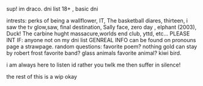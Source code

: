 sup! im draco. 
dni list 
18+ , basic dni

intrests:
perks of being a wallflower, IT, The basketball diares, thirteen, i saw the tv glow,saw, final destination, Sally face, zero day , elphant (2003), Duck! The carbine hught massacure,worlds end club, yttd, etc...
PLEASE INT IF:
anyone not on my dni list
GENREAL INFO 
can be found on pronouns page a strawpage. 
random questions:
favorite poem? nothing gold can stay by  robert frost
favorite band? glass animals 
favorite animal? kiwi bird.


i am always here to listen id rather you twlk me then suffer in silence!

the rest of this is a wip okay
